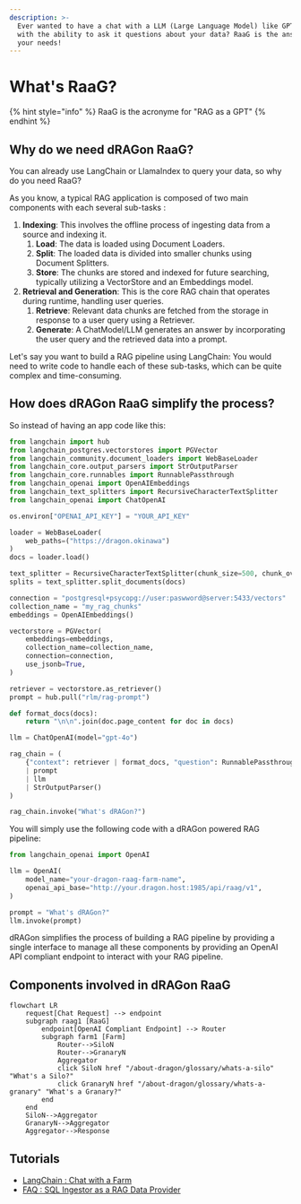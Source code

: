 ```yaml
---
description: >-
  Ever wanted to have a chat with a LLM (Large Language Model) like GPT-4o, but
  with the ability to ask it questions about your data? RaaG is the answer to
  your needs!
---
```


# What's RaaG?

{% hint style="info" %}
RaaG is the acronyme for "RAG as a GPT"
{% endhint %}

## Why do we need dRAGon RaaG? <a href="#why-do-we-need-dragon-raag" id="why-do-we-need-dragon-raag"></a>

You can already use LangChain or LlamaIndex to query your data, so why do you need RaaG?

As you know, a typical RAG application is composed of two main components with each several sub-tasks :

1. **Indexing**: This involves the offline process of ingesting data from a source and indexing it.
   1. **Load**: The data is loaded using Document Loaders.
   2. **Split**: The loaded data is divided into smaller chunks using Document Splitters.
   3. **Store**: The chunks are stored and indexed for future searching, typically utilizing a VectorStore and an Embeddings model.
2. **Retrieval and Generation**: This is the core RAG chain that operates during runtime, handling user queries.
   1. **Retrieve**: Relevant data chunks are fetched from the storage in response to a user query using a Retriever.
   2. **Generate**: A ChatModel/LLM generates an answer by incorporating the user query and the retrieved data into a prompt.

Let's say you want to build a RAG pipeline using LangChain: You would need to write code to handle each of these sub-tasks, which can be quite complex and time-consuming.

## How does dRAGon RaaG simplify the process? <a href="#how-does-dragon-raag-simplify-the-process" id="how-does-dragon-raag-simplify-the-process"></a>

So instead of having an app code like this:

```python
from langchain import hub
from langchain_postgres.vectorstores import PGVector
from langchain_community.document_loaders import WebBaseLoader
from langchain_core.output_parsers import StrOutputParser
from langchain_core.runnables import RunnablePassthrough
from langchain_openai import OpenAIEmbeddings
from langchain_text_splitters import RecursiveCharacterTextSplitter
from langchain_openai import ChatOpenAI

os.environ["OPENAI_API_KEY"] = "YOUR_API_KEY"

loader = WebBaseLoader(
    web_paths=("https://dragon.okinawa")
)
docs = loader.load()

text_splitter = RecursiveCharacterTextSplitter(chunk_size=500, chunk_overlap=50)
splits = text_splitter.split_documents(docs)

connection = "postgresql+psycopg://user:paswword@server:5433/vectors"
collection_name = "my_rag_chunks"
embeddings = OpenAIEmbeddings()

vectorstore = PGVector(
    embeddings=embeddings,
    collection_name=collection_name,
    connection=connection,
    use_jsonb=True,
)

retriever = vectorstore.as_retriever()
prompt = hub.pull("rlm/rag-prompt")

def format_docs(docs):
    return "\n\n".join(doc.page_content for doc in docs)

llm = ChatOpenAI(model="gpt-4o")

rag_chain = (
    {"context": retriever | format_docs, "question": RunnablePassthrough()}
    | prompt
    | llm
    | StrOutputParser()
)

rag_chain.invoke("What's dRAGon?")
```

You will simply use the following code with a dRAGon powered RAG pipeline:

```python
from langchain_openai import OpenAI

llm = OpenAI(
    model_name="your-dragon-raag-farm-name",
    openai_api_base="http://your.dragon.host:1985/api/raag/v1",
)

prompt = "What's dRAGon?"
llm.invoke(prompt)
```

dRAGon simplifies the process of building a RAG pipeline by providing a single interface to manage all these components by providing an OpenAI API compliant endpoint to interact with your RAG pipeline.

## Components involved in dRAGon RaaG <a href="#components-involved-in-dragon-raag" id="components-involved-in-dragon-raag"></a>

```mermaid
flowchart LR
    request[Chat Request] --> endpoint
    subgraph raag1 [RaaG]
        endpoint[OpenAI Compliant Endpoint] --> Router
        subgraph farm1 [Farm]
            Router-->SiloN
            Router-->GranaryN
            Aggregator
            click SiloN href "/about-dragon/glossary/whats-a-silo" "What's a Silo?"
            click GranaryN href "/about-dragon/glossary/whats-a-granary" "What's a Granary?"
        end
    end
    SiloN-->Aggregator
    GranaryN-->Aggregator
    Aggregator-->Response
```

## Tutorials

* [LangChain : Chat with a Farm](../../tutorials/raag-api/langchain-chat-with-a-farm.md)
* [FAQ : SQL Ingestor as a RAG Data Provider](../../tutorials/raag-api/faq-sql-ingestor-as-a-rag-data-provider.md)
